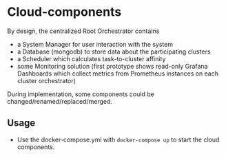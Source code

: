 # Cloud-components

By design, the centralized Root Orchestrator contains

- a System Manager for user interaction with the system
- a Database (mongodb) to store data about the participating clusters
- a Scheduler which calculates task-to-cluster affinity
- some Monitoring solution (first prototype shows read-only Grafana Dashboards which collect metrics from Prometheus instances on each cluster orchestrator)

During implementation, some components could be changed/renamed/replaced/merged.

## Usage

- Use the docker-compose.yml with `docker-compose up` to start the cloud components.
